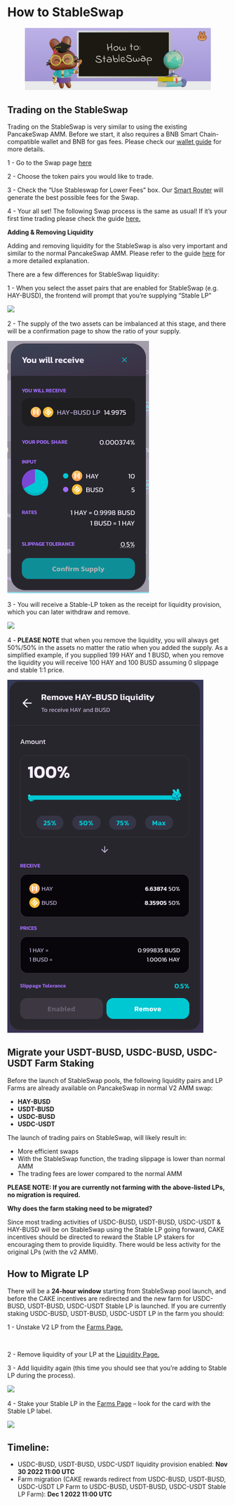 # How to StableSwap

<figure><img src="../../.gitbook/assets/how-to-stableswap.png" alt=""><figcaption></figcaption></figure>

## **Trading on the StableSwap**

Trading on the StableSwap is very similar to using the existing PancakeSwap AMM. Before we start, it also requires a BNB Smart Chain-compatible wallet and BNB for gas fees. Please check our [wallet guide](https://docs.pancakeswap.finance/get-started/wallet-guide) for more details.

1 - Go to the Swap page [here](https://pancakeswap.finance/swap)

2 - Choose the token pairs you would like to trade.&#x20;

3 - Check the “Use Stableswap for Lower Fees” box. Our [Smart Router](../pancakeswap-exchange/smart-router/) will generate the best possible fees for the Swap.&#x20;

4 - Your all set! The following Swap process is the same as usual! If it’s your first time trading please check the guide [here.](../pancakeswap-exchange/trade-guide.md)

**Adding & Removing Liquidity**

Adding and removing liquidity for the StableSwap is also very important and similar to the normal PancakeSwap AMM. Please refer to the guide [here](https://docs.pancakeswap.finance/products/pancakeswap-exchange/liquidity-guide) for a more detailed explanation.

There are a few differences for StableSwap liquidity:

1 - When you select the asset pairs that are enabled for StableSwap (e.g. HAY-BUSD), the frontend will prompt that you’re supplying “Stable LP”

![](https://lh3.googleusercontent.com/MVFsZoVNleguG24mNK4DHEsmAx1vwZT5FEyZUHIwgdrGyfuz5v0XNJbjzqSv26o7VWagi7Vq\_7jZMzpHc93wdPonm0V1OrzMgLYHDYTosoqcZSwQAn8gvIXjjNHJdOwRTJw2TuouiI1wpeJKJ8AFdqAkANp2jfCXo3nRxXdLyPWn90h2oPI\_Zpq7Gw)

2 - The supply of the two assets can be imbalanced at this stage, and there will be a confirmation page to show the ratio of your supply.

![](<../../.gitbook/assets/Screenshot 2022-09-22 at 7.15.56 PM.png>)

3 - You will receive a Stable-LP token as the receipt for liquidity provision, which you can later withdraw and remove.

![](https://lh3.googleusercontent.com/N4LAjYELBWGQPVWe9mP7nsNBoCAXOhoMQaaQ0K-WZTPM14-K9Ng6qBI29K-DJHrRT2AfJCiRmrKt1uudr7wZxFJv3purL6OFFpqGHArM2\_6QWu3LPA4Uzz\_uXaUV1w8YR1FC7fUoSE5VVHehOjr5NLiZGn588\_85m10ATXMhsT14kEMyPiz6Ss5VQg)

4 - **PLEASE NOTE** that when you remove the liquidity, you will always get 50%/50% in the assets no matter the ratio when you added the supply. As a simplified example, if you supplied 199 HAY and 1 BUSD, when you remove the liquidity you will receive 100 HAY and 100 BUSD assuming 0 slippage and stable 1:1 price.

![](<../../.gitbook/assets/Screenshot 2022-09-22 at 7.16.55 PM.png>)

## **Migrate your** USDT-BUSD, USDC-BUSD, USDC-USDT **Farm Staking**

Before the launch of StableSwap pools, the following liquidity pairs and LP Farms are already available on PancakeSwap in normal V2 AMM swap:

* **HAY-BUSD**&#x20;
* **USDT-BUSD**&#x20;
* **USDC-BUSD**&#x20;
* **USDC-USDT**

The launch of trading pairs on StableSwap, will likely result in:

* More efficient swaps&#x20;
* With the StableSwap function, the trading slippage is lower than normal AMM
* The trading fees are lower compared to the normal AMM

**PLEASE NOTE: If you are currently not farming with the above-listed LPs, no migration is required.**

**Why does the farm staking need to be migrated?**&#x20;

Since most trading activities of USDC-BUSD, USDT-BUSD, USDC-USDT & HAY-BUSD will be on StableSwap using the Stable LP going forward, CAKE incentives should be directed to reward the Stable LP stakers for encouraging them to provide liquidity. There would be less activity for the original LPs (with the v2 AMM).

## How to Migrate LP

There will be a **24-hour window** starting from StableSwap pool launch, and before the CAKE incentives are redirected and the new farm for USDC-BUSD, USDT-BUSD, USDC-USDT Stable LP is launched. If you are currently staking USDC-BUSD, USDT-BUSD, USDC-USDT LP in the farm you should:

1 - Unstake V2 LP from the [Farms Page.](https://pancakeswap.finance/farms)

<figure><img src="https://lh6.googleusercontent.com/7d4gCf4tKDt45xtcC3-0HJWdi3SO-1-vTf0dZzzTg75taCWNhHpye1OQOEeMd8LM2UuKAWgmY6wRuG1Iw7vaH80nkK9j91L0_xI3u1AD1LAosAW2mEsxilvl49EowEBy9mjWH3BGgFzLsMqWxUYzuRtOPbkBhI9epVYXlLaoRCNRPEoCSTfTTzQqfw" alt=""><figcaption></figcaption></figure>

2 - Remove liquidity of your LP at the [Liquidity Page.](https://pancakeswap.finance/liquidity)

3 - Add liquidity again (this time you should see that you’re adding to Stable LP during the process).

![](https://lh5.googleusercontent.com/cB4cqAFzpEhnBDCrecAc\_oks\_2xu7gBc\_6BuRupnDNvrOe9MrW\_WF11NGRzu490KZ\_R26ZPRwwmAyRGr2Q14nLORFxzBVV4w98dC1jJvv7I-yfMdsxpNHF9uHxAGwOtFAz6GsyYlJUG2CdxK5\_7BfnhWDnO9U7IfR0b3i0Hfke33sOqQ5axWdHxscQ)

4 - Stake your Stable LP in the [Farms Page](https://pancakeswap.finance/farms) – look for the card with the Stable LP label.

![](https://lh6.googleusercontent.com/wWGXLFRQFMesilP4pMEUieR-qezbiCdTVhT7geBJuDwIIcC4hqwzgOjEIvRkViBVj-j4hmc9K5fB6vhuHJk8ZyrQfYBRqK1e2yGkiJZhlH5J4PDJu-xT6us-x9dVbodhAW5mm8qZ5yb8HkRrZy1bRz4SKc26jm1lMpTiV3S6tT1WyDtHL8Yj13rp8w)

## Timeline:

* USDC-BUSD, USDT-BUSD, USDC-USDT liquidity provision enabled: **Nov 30 2022 11:00 UTC**
* Farm migration (CAKE rewards redirect from USDC-BUSD, USDT-BUSD, USDC-USDT LP Farm to USDC-BUSD, USDT-BUSD, USDC-USDT Stable LP Farm): **Dec 1 2022 11:00 UTC**

